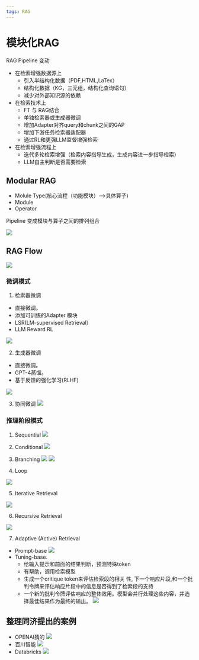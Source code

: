 ```yaml
---
tags: RAG
---
```

# 模块化RAG
RAG Pipeline 变动 
- 在检索增强数据源上
    - 引入半结构化数据（PDF,HTML,LaTex）
    - 结构化数据（KG，三元组，结构化查询语句）
    - 减少对外部知识源的依赖
- 在检索技术上
    - FT 与 RAG结合
    - 单独检索器或生成器微调
    - 增加Adapter对齐query和chunk之间的GAP
    - 增加下游任务检索器适配器
    - 通过RL和更强LLM监督增强检索
- 在检索增强流程上
    - 迭代多轮检索增强（检索内容指导生成，生成内容进一步指导检索）
    - LLM自主判断是否需要检索

## Modular RAG
- Molule Type(核心流程（功能模块）——>具体算子)
- Module
- Operator

Pipeline 变成模块与算子之间的排列组合

![](https://raw.githubusercontent.com/innovation64/Picimg/main/20240203234835.png)

## RAG Flow

![](https://raw.githubusercontent.com/innovation64/Picimg/main/20240203234930.png)

### 微调模式
1. 检索器微调
- 直接微调。
- 添加可训练的Adapter 模块
- LSR(LM-supervised Retrieval）
- LLM Reward RL

![](https://raw.githubusercontent.com/innovation64/Picimg/main/abd609a25e76482c3075216a5918d03e.png)

2. 生成器微调
- 直接微调。
- GPT-4蒸馏。
- 基于反馈的强化学习(RLHF)

![](https://raw.githubusercontent.com/innovation64/Picimg/main/e41f40ea834ab67e37366b23012aa80c.png)

3. 协同微调
![](https://raw.githubusercontent.com/innovation64/Picimg/main/20240203235244.png)

### 推理阶段模式
1. Sequential
![](https://raw.githubusercontent.com/innovation64/Picimg/main/20240203235419.png)

2. Conditional
![](https://raw.githubusercontent.com/innovation64/Picimg/main/a1a3785556643dee493d173d78cd4cb1.png)

3. Branching
![](https://raw.githubusercontent.com/innovation64/Picimg/main/20240203235611.png)
![](https://raw.githubusercontent.com/innovation64/Picimg/main/dbd78d6907925d84e5d0f341940c897a.png)

4. Loop

![](https://raw.githubusercontent.com/innovation64/Picimg/main/c2ea909e1f807b284c8325126534178b.png)

5. Iterative Retrieval

![](https://raw.githubusercontent.com/innovation64/Picimg/main/8c7d803f10c297b21cec3485092b7c09.png)

6. Recursive Retrieval

![](https://raw.githubusercontent.com/innovation64/Picimg/main/336de62b54b23510bae965ab26631407.png)

7. Adaptive (Active) Retrieval
- Prompt-base
![](https://raw.githubusercontent.com/innovation64/Picimg/main/c30c470d0e7c605331dd841b318d0403.png)
- Tuning-base.
    - 给输入提示和前面的结果判断，预测特殊token 
    - 有帮助，调用检索模型
    - ⽣成⼀个critique token来评估检索段的相关 性, 下⼀个响应⽚段,和⼀个批判令牌来评估响应⽚段中的信息是否得到了检索段的⽀持
    - ⼀个新的批判令牌评估响应的整体效⽤。模型会并⾏处理这些内容，并选择最佳结果作为最终的输出。
![](https://raw.githubusercontent.com/innovation64/Picimg/main/60cc7c579b5911e119a83d4d1cbaf71b.png)


## 整理同济提出的案例
- OPENAI猜的
![](https://raw.githubusercontent.com/innovation64/Picimg/main/08eea17c5c12893a3daf9f69485b2780.png)
- 百川智能
![](https://raw.githubusercontent.com/innovation64/Picimg/main/278579ce4f08fa2862b029e983556ae1.png)
- Databricks
![](https://raw.githubusercontent.com/innovation64/Picimg/main/84ff736bee48556a806509e67ec38c7c.png)


